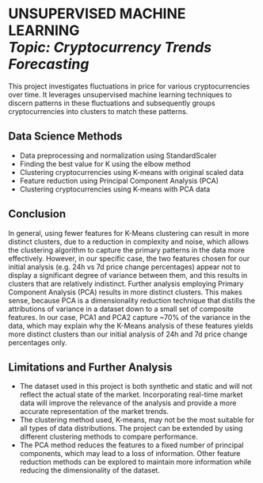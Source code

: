 <h1 align="left">UNSUPERVISED MACHINE LEARNING<br><i>Topic: Cryptocurrency Trends Forecasting</i> </h1> 

<p>This project investigates fluctuations in price for various cryptocurrencies over time. It leverages unsupervised machine learning techniques to discern patterns in these fluctuations and subsequently groups cryptocurrencies into clusters to match these patterns. </p>

## Data Science Methods
- Data preprocessing and normalization using StandardScaler
- Finding the best value for K using the elbow method 
- Clustering cryptocurrencies using K-means with original scaled data
- Feature reduction using Principal Component Analysis (PCA)
- Clustering cryptocurrencies using K-means with PCA data

## Conclusion

In general, using fewer features for K-Means clustering can result in more distinct clusters, due to a reduction in complexity and noise, which allows the clustering algorithm to capture the primary patterns in the data more effectively. However, in our specific case, the two features chosen for our initial analysis (e.g. 24h vs 7d price change percentages) appear not to display a significant degree of variance between them, and this results in clusters that are relatively indistinct. Further analysis employing Primary Component Analysis (PCA) results in more distinct clusters. This makes sense, because PCA is a dimensionality reduction technique that distills the attributions of variance in a dataset down to a small set of composite features. In our case, PCA1 and PCA2 capture ~70% of the variance in the data, which may explain why the K-Means analysis of these features yields more distinct clusters than our initial analysis of 24h and 7d price change percentages only.

## Limitations and Further Analysis
- The dataset used in this project is both synthetic and static and will not reflect the actual state of the market. Incorporating real-time market data will improve the relevance of the analysis and provide a more accurate representation of the market trends.
- The clustering method used, K-means, may not be the most suitable for all types of data distributions. The project can be extended by using different clustering methods to compare performance.
- The PCA method reduces the features to a fixed number of principal components, which may lead to a loss of information. Other feature reduction methods can be explored to maintain more information while reducing the dimensionality of the dataset.
